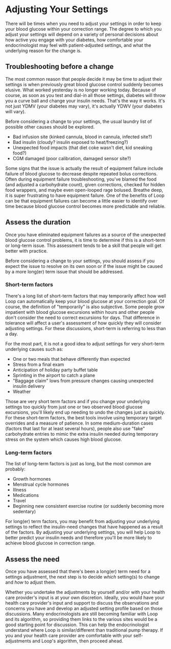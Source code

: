 # Adjusting Your Settings

There will be times when you need to adjust your settings in order to keep your blood glucose within your correction range. The degree to which you adjust your settings will depend on a variety of personal decisions about how active you engage with your diabetes, how comfortable your endocrinologist may feel with patient-adjusted settings, and what the underlying reason for the change is.

## Troubleshooting before a change

The most common reason that people decide it may be time to adjust their settings is when previously great blood glucose control suddenly becomes elusive. What worked yesterday is no longer working today. Because of course, as soon as you test and dial-in all those settings, diabetes will throw you a curve ball and change your insulin needs. That's the way it works. It's not just YDMV (your diabetes may vary), it's actually YDWV (your diabetes will vary).

Before considering a change to your settings, the usual laundry list of possible other causes should be explored.

* Bad infusion site (kinked cannula, blood in cannula, infected site?)
* Bad insulin (cloudy? insulin exposed to heat/freezing?)
* Unexpected food impacts (that diet coke wasn't diet, kid sneaking food?)
* CGM damaged (poor calibration, damaged sensor site?)

Some signs that the issue is actually the result of equipment failure include failure of blood glucose to decrease despite repeated bolus corrections. Often during equipment failure troubleshooting, you've blamed the food (and adjusted a carbohydrate count), given corrections, checked for hidden food wrappers, and maybe even open-looped rage bolused.  Breathe deep, it is super frustrating to have equipment failure. One of the benefits of Loop can be that equipment failures can become a little easier to identify over time because blood glucose control becomes more predictable and reliable.

## Assess the duration
Once you have eliminated equipment failures as a source of the unexpected blood glucose control problems, it is time to determine if this is a short-term or long-term issue. This assessment tends to be a skill that people will get better with practice. 

Before considering a change to your settings, you should assess if you expect the issue to resolve on its own soon or if the issue might be caused by a more long(er) term issue that should be addressed.

### Short-term factors

 There's a long list of short-term factors that may temporarily affect how well Loop can automatically keep your blood glucose at your correction goal. Of course, the definition of "temporarily" is also subjective. Some people grow impatient with blood glucose excursions within hours and other people don't consider the need to correct excursions for days. That difference in tolerance will affect a user's assessment of how quickly they will consider adjusting settings. For these discussions, short-term is referring to less than a day.
 
 For the most part, it is not a good idea to adjust settings for very short-term underlying causes such as:
 
 * One or two meals that behave differently than expected
 * Stress from a final exam
 * Anticipation of holiday party buffet table
 * Sprinting in the airport to catch a plane
 * "Baggage claim" lows from pressure changes causing unexpected insulin delivery
 * Weather
 
 Those are very short term factors and if you change your underlying settings too quickly from just one or two observed blood glucose excursions, you'll likely end up needing to undo the changes just as quickly. For these short-term factors, the best tools involve using temporary target overrides and a measure of patience. In some medium-duration cases (factors that last for at least several hours), people also use "fake" carbohydrate entries to mimic the extra insulin needed during temporary stress on the system which causes high blood glucose. 

### Long-term factors

The list of long-term factors is just as long, but the most common are probably:

* Growth hormones
* Menstrual cycle hormones
* Illness
* Medications
* Travel
* Beginning new consistent exercise routine (or suddenly becoming more sedentary)

For long(er) term factors, you may benefit from adjusting your underlying settings to reflect the insulin-need changes that have happened as a result of the factors.  By adjusting your underlying settings, you will help Loop to better predict your insulin needs and therefore you'll be more likely to achieve blood glucose in correction range.

## Assess the need

Once you have assessed that there's been a long(er) term need for a settings adjustment, the next step is to decide *which* setting(s) to change and *how* to adjust them.

Whether you undertake the adjustments by yourself and/or with your health care provider's input is at your own discretion. Ideally, you would have your health care provider's input and support to discuss the observations and concerns you have and develop an adjusted setting profile based on those discussions. Many endocrinologists are still becoming familiar with Loop and its algorithm, so providing them links to the various sites would be a good starting point for discussion. This can help the endocrinologist understand where Loop is similar/different than traditional pump therapy. If you and your health care provider are comfortable with your self-adjustments and Loop's algorithm, then proceed ahead.


